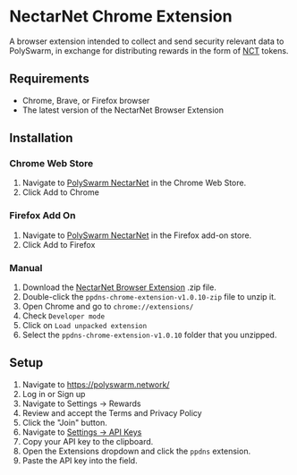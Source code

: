# NectarNet Chrome Extension

A browser extension intended to collect and send security relevant data to PolySwarm, in exchange for distributing rewards in the form of [NCT](https://polyswarm.io/aboutnct) tokens.

## Requirements

- Chrome, Brave, or Firefox browser
- The latest version of the NectarNet Browser Extension

## Installation

### Chrome Web Store

1. Navigate to [PolySwarm NectarNet](https://chrome.google.com/webstore/detail/polyswarm-in-browser/kkpdgahlbagpciagghmefjdbgnjdahih) in the Chrome Web Store.
2. Click Add to Chrome

### Firefox Add On

1. Navigate to [PolySwarm NectarNet](https://addons.mozilla.org/en-US/firefox/addon/polyswarm-nectarnet/) in the Firefox add-on store.
2. Click Add to Firefox

### Manual

1. Download the [NectarNet Browser Extension](https://github.com/polyswarm/ppdns-chrome-extension/releases/download/v1.0.10/ppdns-chrome-extension-v1.0.10.zip) .zip file.
2. Double-click the `ppdns-chrome-extension-v1.0.10-zip` file to unzip it.
3. Open Chrome and go to `chrome://extensions/`
4. Check `Developer mode`
5. Click on `Load unpacked extension`
6. Select the `ppdns-chrome-extension-v1.0.10` folder that you unzipped.

## Setup

1. Navigate to https://polyswarm.network/
2. Log in or Sign up
3. Navigate to Settings -> Rewards
4. Review and accept the Terms and Privacy Policy
5. Click the "Join" button.
6. Navigate to [Settings -> API Keys](https://docs.polyswarm.io/consumers/accounts#api-keys)
7. Copy your API key to the clipboard.
8. Open the Extensions dropdown and click the `ppdns` extension.
9. Paste the API key into the field.
